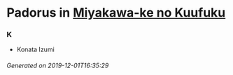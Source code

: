 # Padorus in [Miyakawa-ke no Kuufuku](https://myanimelist.net/manga/91817/Miyakawa-ke_no_Kuufuku)

### K
* Konata Izumi

###### Generated on 2019-12-01T16:35:29
